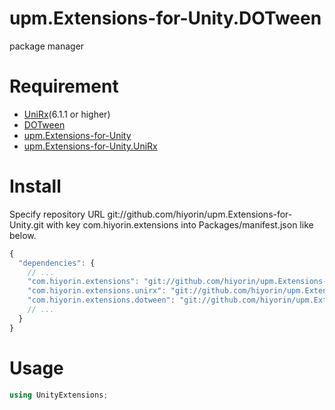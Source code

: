 # upm.Extensions-for-Unity.DOTween
package manager


# Requirement
* [UniRx](https://github.com/neuecc/UniRx)(6.1.1 or higher)
* [DOTween](https://github.com/Demigiant/dotween)
* [upm.Extensions-for-Unity](https://github.com/hiyorin/upm.Extensions-for-Unity)
* [upm.Extensions-for-Unity.UniRx](https://github.com/hiyorin/upm.Extensions-for-Unity.UniRx)


# Install
Specify repository URL git://github.com/hiyorin/upm.Extensions-for-Unity.git with key com.hiyorin.extensions into Packages/manifest.json like below.
```javascript
{
  "dependencies": {
    // ...
    "com.hiyorin.extensions": "git://github.com/hiyorin/upm.Extensions-for-Unity.git",
    "com.hiyorin.extensions.unirx": "git://github.com/hiyorin/upm.Extensions-for-Unity.UniRx.git",
    "com.hiyorin.extensions.dotween": "git://github.com/hiyorin/upm.Extensions-for-Unity.DOTween.git",
    // ...
  }
}
```


# Usage
```cs
using UnityExtensions;
```

